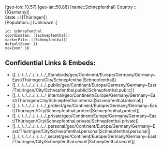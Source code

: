 ﻿---
location: [50.88,10.57] 
mapzoom: [7,12] 
mapmarker: city 
type: City
tags:
- geo/City


SpocWebEntityId: 34060
isDeleted: false
confidential: public

---
[geo-lon::10.57] 
[geo-lat::50.88] 
[name::Schnepfenthal] 
Country :: [[Germany]]  
State :: [[Thüringen]]  
[Population::] 
[Unknown::] 


```leaflet
id: Schnepfenthal
coordinates: [[Schnepfenthal]] 
markerFile: [[Schnepfenthal]] 
defaultZoom: 11 
maxZoom: 18
```


## Confidential Links & Embeds: 
- [[../../../../../../../../_Standards/geo/Continent/Europe/Germany/Germany~East/Thüringen/City/Schnepfenthal|Schnepfenthal]] 
- [[../../../../../../../../_public/geo/Continent/Europe/Germany/Germany~East/Thüringen/City/Schnepfenthal.public|Schnepfenthal.public]] 
- [[../../../../../../../../_internal/geo/Continent/Europe/Germany/Germany~East/Thüringen/City/Schnepfenthal.internal|Schnepfenthal.internal]] 
- [[../../../../../../../../_protect/geo/Continent/Europe/Germany/Germany~East/Thüringen/City/Schnepfenthal.protect|Schnepfenthal.protect]] 
- [[../../../../../../../../_private/geo/Continent/Europe/Germany/Germany~East/Thüringen/City/Schnepfenthal.private|Schnepfenthal.private]] 
- [[../../../../../../../../_personal/geo/Continent/Europe/Germany/Germany~East/Thüringen/City/Schnepfenthal.personal|Schnepfenthal.personal]] 
- [[../../../../../../../../_secret/geo/Continent/Europe/Germany/Germany~East/Thüringen/City/Schnepfenthal.secret|Schnepfenthal.secret]] 
